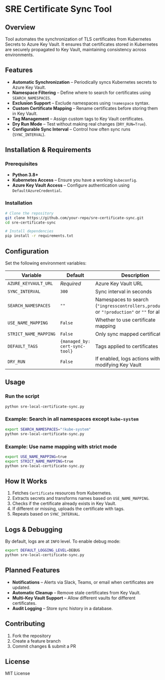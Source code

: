 # SRE Certificate Sync Tool

## Overview
Tool automates the synchronization of TLS certificates from Kubernetes Secrets to Azure Key Vault. It ensures that certificates stored in Kubernetes are securely propagated to Key Vault, maintaining consistency across environments.

## Features
- **Automatic Synchronization** – Periodically syncs Kubernetes secrets to Azure Key Vault.
- **Namespace Filtering** – Define where to search for certificates using `SEARCH_NAMESPACES`.
- **Exclusion Support** – Exclude namespaces using `!namespace` syntax.
- **Custom Certificate Mapping** – Rename certificates before storing them in Key Vault.
- **Tag Management** – Assign custom tags to Key Vault certificates.
- **Dry Run Mode** – Test without making real changes (`DRY_RUN=True`).
- **Configurable Sync Interval** – Control how often sync runs (`SYNC_INTERVAL`).

## Installation & Requirements
### Prerequisites
- **Python 3.8+**
- **Kubernetes Access** – Ensure you have a working `kubeconfig`.
- **Azure Key Vault Access** – Configure authentication using `DefaultAzureCredential`.

### Installation
```bash
# Clone the repository
git clone https://github.com/your-repo/sre-certificate-sync.git
cd sre-certificate-sync

# Install dependencies
pip install -r requirements.txt
```

## Configuration
Set the following environment variables:

| Variable | Default | Description                                                                                 |
|----------|---------|---------------------------------------------------------------------------------------------|
| `AZURE_KEYVAULT_URL` | *Required* | Azure Key Vault URL                                                                         |
| `SYNC_INTERVAL` | `300` | Sync interval in seconds                                                                    |
| `SEARCH_NAMESPACES` | `""` | Namespaces to search (`"ingresscontrollers,production"` or `"!production"` or `""` for all) |
| `USE_NAME_MAPPING` | `False` | Whether to use certificate mapping                                                          |
| `STRICT_NAME_MAPPING` | `False` | Only sync mapped certificates                                                               |
| `DEFAULT_TAGS` | `{managed_by: cert-sync-tool}` | Tags applied to certificates                                                                |
| `DRY_RUN` | `False` | If enabled, logs actions without modifying Key Vault                                        |

## Usage
### Run the script
```bash
python sre-local-certificate-sync.py
```

### Example: Search in all namespaces except `kube-system`
```bash
export SEARCH_NAMESPACES="!kube-system"
python sre-local-certificate-sync.py
```

### Example: Use name mapping with strict mode
```bash
export USE_NAME_MAPPING=true
export STRICT_NAME_MAPPING=true
python sre-local-certificate-sync.py
```

## How It Works
1. Fetches `Certificate` resources from Kubernetes.
2. Extracts secrets and transforms names based on `USE_NAME_MAPPING`.
3. Checks if the certificate already exists in Key Vault.
4. If different or missing, uploads the certificate with tags.
5. Repeats based on `SYNC_INTERVAL`.

## Logs & Debugging
By default, logs are at `INFO` level. To enable debug mode:
```bash
export DEFAULT_LOGGING_LEVEL=DEBUG
python sre-local-certificate-sync.py
```

## Planned Features
- **Notifications** – Alerts via Slack, Teams, or email when certificates are updated.
- **Automatic Cleanup** – Remove stale certificates from Key Vault.
- **Multi-Key Vault Support** – Allow different vaults for different certificates.
- **Audit Logging** – Store sync history in a database.

## Contributing
1. Fork the repository
2. Create a feature branch
3. Commit changes & submit a PR

## License
MIT License

